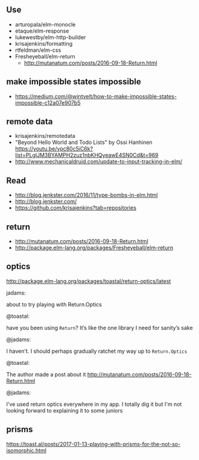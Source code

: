 ## Use

- arturopala/elm-monocle
- etaque/elm-response
- lukewestby/elm-http-builder
- krisajenkins/formatting
- rtfeldman/elm-css
- Fresheyeball/elm-return
  - http://mutanatum.com/posts/2016-09-18-Return.html

## make impossible states impossible

- https://medium.com/@wintvelt/how-to-make-impossible-states-impossible-c12a07e907b5

## remote data

- krisajenkins/remotedata
- "Beyond Hello World and Todo Lists" by Ossi Hanhinen https://youtu.be/vpc80c5iC6k?list=PLglJM3BYAMPH2zuz1nbKHQyeawE4SN0Cd&t=969
- http://www.mechanicaldruid.com/update-to-input-tracking-in-elm/

## Read

- http://blog.jenkster.com/2016/11/type-bombs-in-elm.html
- http://blog.jenkster.com/
- https://github.com/krisajenkins?tab=repositories

## return

- http://mutanatum.com/posts/2016-09-18-Return.html
- http://package.elm-lang.org/packages/Fresheyeball/elm-return

## optics

http://package.elm-lang.org/packages/toastal/return-optics/latest

jadams:

about to try playing with Return.Optics

@toastal:

have you been using `Return`? It’s like the one library I need for sanity’s sake

@jadams:

I haven't. I should perhaps gradually ratchet my way up to `Return.Optics`

@toastal:

The author made a post about it http://mutanatum.com/posts/2016-09-18-Return.html

@jadams:

I've used return optics everywhere in my app. I totally dig it but I'm not looking forward to explaining it to some juniors

## prisms

https://toast.al/posts/2017-01-13-playing-with-prisms-for-the-not-so-isomorphic.html
